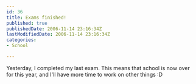 ```yaml
---
id: 36
title: Exams finished!
published: true
publishedDate: 2006-11-14 23:16:34Z
lastModifiedDate: 2006-11-14 23:16:34Z
categories:
- School

---
```


<p>Yesterday, I completed my last exam. This means that school is now over for this year, and I'll have more time to work on other things :D</p>

